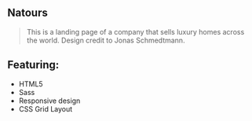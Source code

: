 ## Natours

> This is a landing page of a company that sells luxury homes across the world. Design credit to Jonas Schmedtmann.

## Featuring:

- HTML5
- Sass
- Responsive design
- CSS Grid Layout
